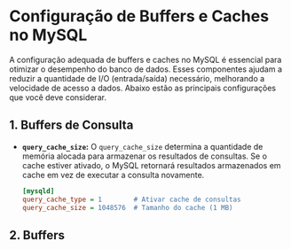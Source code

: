 # Configuração de Buffers e Caches no MySQL

A configuração adequada de buffers e caches no MySQL é essencial para otimizar o desempenho do banco de dados. Esses componentes ajudam a reduzir a quantidade de I/O (entrada/saída) necessário, melhorando a velocidade de acesso a dados. Abaixo estão as principais configurações que você deve considerar.

## 1. Buffers de Consulta

- **`query_cache_size`:**
  O `query_cache_size` determina a quantidade de memória alocada para armazenar os resultados de consultas. Se o cache estiver ativado, o MySQL retornará resultados armazenados em cache em vez de executar a consulta novamente.
  ```ini
  [mysqld]
  query_cache_type = 1        # Ativar cache de consultas
  query_cache_size = 1048576  # Tamanho do cache (1 MB)
  ```

## 2. Buffers
